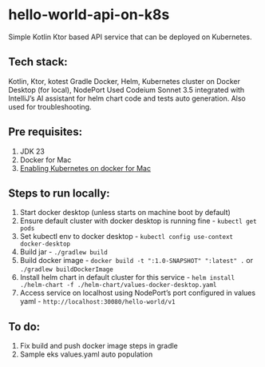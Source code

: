 # hello-world-api-on-k8s
Simple Kotlin Ktor based API service that can be deployed on Kubernetes.

## Tech stack:
Kotlin, Ktor, kotest
Gradle
Docker, Helm, Kubernetes cluster on Docker Desktop (for local), NodePort
Used Codeium Sonnet 3.5 integrated with IntelliJ’s AI assistant for helm chart code and tests auto generation. Also used for troubleshooting.


## Pre requisites:
1. JDK 23
2. Docker for Mac
3. [Enabling Kubernetes on docker for Mac](https://docs.docker.com/desktop/features/kubernetes/)
    

## Steps to run locally:
1. Start docker desktop (unless starts on machine boot by default)
2. Ensure default cluster with docker desktop is running fine - `kubectl get pods`
3. Set kubectl env to docker desktop - `kubectl config use-context docker-desktop`
4. Build jar - `./gradlew build`
5. Build docker image - `docker build -t ":1.0-SNAPSHOT" ":latest" .` or `./gradlew buildDockerImage`
6. Install helm chart in default cluster for this service - `helm install ./helm-chart -f ./helm-chart/values-docker-desktop.yaml`
7. Access service on localhost using NodePort’s port configured in values yaml - `http://localhost:30080/hello-world/v1`


## To do:
1. Fix build and push docker image steps in gradle
2. Sample eks values.yaml auto population
